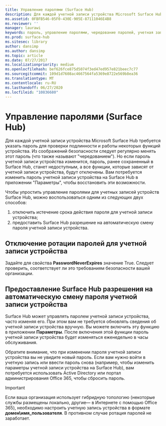 ```yaml
---
title: Управление паролями (Surface Hub)
description: Для каждой учетной записи устройства Microsoft Surface Hub требуется указать пароль для проверки подлинности и работы некоторых функций устройства.
ms.assetid: 0FBFB546-05F0-430E-905E-87111046E4B8
ms.reviewer: ''
manager: laurawi
keywords: пароль, управление паролями, чередование паролей, учетная запись устройства
ms.prod: surface-hub
ms.sitesec: library
author: dansimp
ms.author: dansimp
ms.topic: article
ms.date: 07/27/2017
ms.localizationpriority: medium
ms.openlocfilehash: bef626fce875d5074f3ed47ed957e821beec7c77
ms.sourcegitcommit: 109d1d7608ac4667564fa5369e8722e569b8ea36
ms.translationtype: MT
ms.contentlocale: ru-RU
ms.lasthandoff: 06/27/2020
ms.locfileid: "10836680"
---
```

# Управление паролями (Surface Hub)

Для каждой учетной записи устройства Microsoft Surface Hub требуется указать пароль для проверки подлинности и работы некоторых функций устройства. Из соображений безопасности следует регулярно менять этот пароль (что также называют "чередованием"). Но если пароль учетной записи устройства изменится, пароль, ранее сохраненный в Surface Hub, станет недоступным, а все функции, которые зависят от учетной записи устройства, будут отключены. Вам потребуется изменить пароль учетной записи устройства на Surface Hub в приложении "Параметры", чтобы восстановить эти возможности.

Чтобы упростить управление паролями для учетных записей устройств Surface Hub, можно воспользоваться одним из следующих двух способов:

1.  отключить истечение срока действия пароля для учетной записи устройства;
2.  предоставить Surface Hub разрешение на автоматическую смену пароля учетной записи устройства.


## Отключение ротации паролей для учетной записи устройства

Задайте для свойства **PasswordNeverExpires** значение True. Следует проверить, соответствует ли это требованиям безопасности вашей организации.


## Предоставление Surface Hub разрешения на автоматическую смену пароля учетной записи устройства

Surface Hub может управлять паролем учетной записи устройства, часто изменяя его. При этом вам не требуется обновлять сведения об учетной записи устройства вручную. Вы можете включить эту функцию в приложении **Параметры**. После включения этой функции пароль учетной записи устройства будет изменяться еженедельно в часы обслуживания.

Обратите внимание, что при изменении пароля учетной записи устройства вы не увидите новый пароль. Если вам нужно войти в учетную запись или ввести пароль снова (например, чтобы изменить параметры учетной записи устройства на Surface Hub), вам потребуется использовать Active Directory или портал администрирования Office 365, чтобы сбросить пароль.

> [!IMPORTANT]
> Если ваша организация использует гибридную топологию (некоторые службы размещены локально, другие— в Интернете с помощью Office 365), необходимо настроить учетную запись устройства в формате **домен\имя_пользователя**. В противном случае ротация паролей не заработает.
